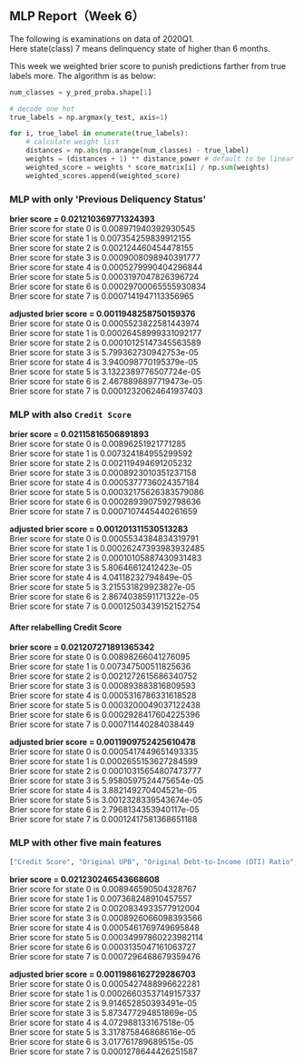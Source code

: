 ## MLP Report（Week 6）
The following is examinations on data of 2020Q1.  
Here state(class) 7 means delinquency state of higher than 6 months.  

This week we weighted brier score to punish predictions farther from true labels more. The algorithm is as below:  
```python
num_classes = y_pred_proba.shape[1]

# decode one hot
true_labels = np.argmax(y_test, axis=1)

for i, true_label in enumerate(true_labels):
    # calculate weight list
    distances = np.abs(np.arange(num_classes) - true_label)
    weights = (distances + 1) ** distance_power # default to be linear as 1
    weighted_score = weights * score_matrix[i] / np.sum(weights)
    weighted_scores.append(weighted_score)
```

### MLP with only 'Previous Deliquency Status'

**brier score =  0.021210369771324393**  
Brier score for state 0 is 0.008971940392930545  
Brier score for state 1 is 0.007354259839912155  
Brier score for state 2 is 0.002124460454478155  
Brier score for state 3 is 0.0009008098940391777  
Brier score for state 4 is 0.0005279990404296844  
Brier score for state 5 is 0.0003197047826396724  
Brier score for state 6 is 0.00029700065555930834  
Brier score for state 7 is 0.0007141947113356965  

**adjusted brier score =  0.0011948258750159376**  
Brier score for state 0 is 0.0005523822581443974  
Brier score for state 1 is 0.00026458999331092177  
Brier score for state 2 is 0.00010125147345563589  
Brier score for state 3 is 5.799362730942753e-05  
Brier score for state 4 is 3.940098770195379e-05  
Brier score for state 5 is 3.1322389776507724e-05  
Brier score for state 6 is 2.4678898897719473e-05  
Brier score for state 7 is 0.00012320624641937403  

### MLP with also `Credit Score`

**brier score =  0.02115816506891893**  
Brier score for state 0 is 0.00896251921771285  
Brier score for state 1 is 0.007324184955299592  
Brier score for state 2 is 0.002119494691205232  
Brier score for state 3 is 0.0008923010351237158  
Brier score for state 4 is 0.0005377736024357184  
Brier score for state 5 is 0.00032175626383579086  
Brier score for state 6 is 0.0002893907592798636  
Brier score for state 7 is 0.0007107445440261659  

**adjusted brier score =  0.001201311530513283**  
Brier score for state 0 is 0.0005534384834319791  
Brier score for state 1 is 0.00026247393983932485  
Brier score for state 2 is 0.00010105887430931483  
Brier score for state 3 is 5.80646612412423e-05  
Brier score for state 4 is 4.04118232794849e-05  
Brier score for state 5 is 3.215531829923827e-05  
Brier score for state 6 is 2.8674038591171322e-05  
Brier score for state 7 is 0.00012503439152152754  

#### After relabelling Credit Score

**brier score =  0.021207271891365342**  
Brier score for state 0 is 0.00898266041276095  
Brier score for state 1 is 0.007347500511825636  
Brier score for state 2 is 0.0021272615686340752  
Brier score for state 3 is 0.000893883816809593  
Brier score for state 4 is 0.0005316786331618528  
Brier score for state 5 is 0.0003200049037122438  
Brier score for state 6 is 0.0002928417604225396  
Brier score for state 7 is 0.000711440284038449  

**adjusted brier score =  0.0011909752425610478**  
Brier score for state 0 is 0.0005417449651493335  
Brier score for state 1 is 0.0002655153627284599  
Brier score for state 2 is 0.00010315654807473777  
Brier score for state 3 is 5.9580597524475654e-05  
Brier score for state 4 is 3.882149270404521e-05  
Brier score for state 5 is 3.0012328339543674e-05  
Brier score for state 6 is 2.7968134353940117e-05  
Brier score for state 7 is 0.00012417581368651188  

### MLP with other five main features
```python
["Credit Score", "Original UPB", "Original Debt-to-Income (DTI) Ratio", "Original Loan-to-Value (LTV)", "Original Interest Rate"]
```
**brier score =  0.021230246543668608**  
Brier score for state 0 is 0.008946590504328767  
Brier score for state 1 is 0.007368248910457557  
Brier score for state 2 is 0.0020834933577912004  
Brier score for state 3 is 0.0008926066098393566  
Brier score for state 4 is 0.0005461769749695848  
Brier score for state 5 is 0.00034997860223982114  
Brier score for state 6 is 0.0003135047161063727  
Brier score for state 7 is 0.0007296468679359476  

**adjusted brier score =  0.0011986162729286703**  
Brier score for state 0 is 0.0005427488996622281  
Brier score for state 1 is 0.00026603537149157337  
Brier score for state 2 is 9.914652850393491e-05  
Brier score for state 3 is 5.873477294851869e-05  
Brier score for state 4 is 4.072988133167518e-05  
Brier score for state 5 is 3.317875846868616e-05  
Brier score for state 6 is 3.017761789689515e-05  
Brier score for state 7 is 0.0001278644426251587  
